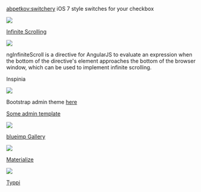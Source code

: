 [abpetkov:switchery](https://github.com/abpetkov/switchery) iOS 7 style switches for your checkbox

![](https://camo.githubusercontent.com/3bfa689e199ba6a555dead5b5a784246d109423f/687474703a2f2f692e696d6775722e636f6d2f3050637554624f2e6a7067)



[Infinite Scrolling](https://github.com/sroze/ngInfiniteScroll) 

![](http://sroze.github.io/ngInfiniteScroll/images/logo-resized.png)

ngInfiniteScroll is a directive for AngularJS to evaluate an expression when the bottom of the 
directive's element approaches the bottom of the browser window, which can be used to implement infinite scrolling.

Inspinia

![](https://d85wutc1n854v.cloudfront.net/live/products/600x375/WB0R5L90S.png)

Bootstrap admin theme [here](https://github.com/wangshijun/inspinia)

[Some admin template](http://azmind.com/ruby-on-rails-admin-templates/)

![](http://codegeekz.com/wp-content/uploads/Bootstrap-Image-Gallery.jpeg)

[blueimp Gallery](https://github.com/blueimp/Gallery)


![](https://i.ytimg.com/vi/8w9w-UF1X3Q/maxresdefault.jpg)

[Materialize](http://materializecss.com/)

![](https://atomiks.github.io/tippyjs/img/tippy.svg)

[Typpi](https://atomiks.github.io/tippyjs/#creating-html-templates)
